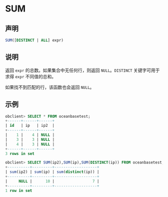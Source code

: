 # SUM

## 声明

```sql
SUM([DISTINCT | ALL] expr)
```

## 说明

返回 `expr` 的总数。如果集合中无任何行，则返回 `NULL`。`DISTINCT` 关键字可用于求得 `expr` 不同值的总和。

如果找不到匹配的行，该函数也会返回 `NULL`。

## 示例

```sql
obclient> SELECT * FROM oceanbasetest;
+------+------+------+
| id   | ip   | ip2  |
+------+------+------+
|    1 |    4 | NULL |
|    3 |    3 | NULL |
|    4 |    3 | NULL |
+------+------+------+
3 rows in set

obclient> SELECT SUM(ip2),SUM(ip),SUM(DISTINCT(ip)) FROM oceanbasetest;
+----------+---------+-------------------+
| sum(ip2) | sum(ip) | sum(distinct(ip)) |
+----------+---------+-------------------+
|     NULL |      10 |                 7 |
+----------+---------+-------------------+
1 row in set
```
